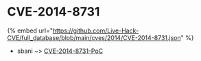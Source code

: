 # CVE-2014-8731
{% embed url="https://github.com/Live-Hack-CVE/full_database/blob/main/cves/2014/CVE-2014-8731.json" %}

* sbani ~> [CVE-2014-8731-PoC](https://www.alice-snow.ru/2014/database/cve-2014-8731/cve-2014-8731-poc-sbani)
